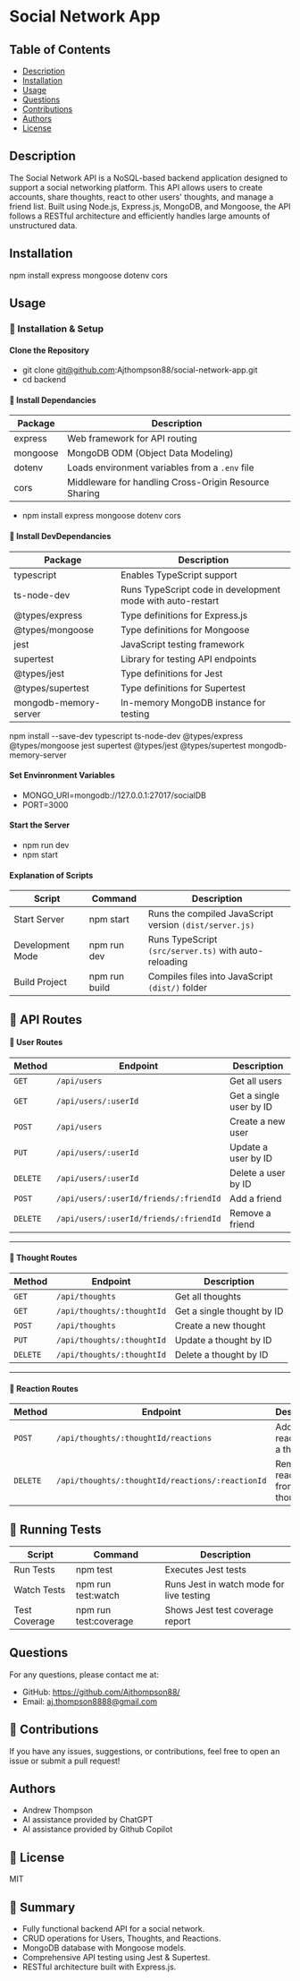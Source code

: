 
# Social Network App

## Table of Contents
- [Description](#description)
- [Installation](#installation)
- [Usage](#usage)
- [Questions](#questions)
- [Contributions](#contributions)
- [Authors](#authors)
- [License](#license)

## Description
The Social Network API is a NoSQL-based backend application designed to support a social networking platform. This API allows users to create accounts, share thoughts, react to other users' thoughts, and manage a friend list. Built using Node.js, Express.js, MongoDB, and Mongoose, the API follows a RESTful architecture and efficiently handles large amounts of unstructured data.

## Installation
npm install express mongoose dotenv cors

## Usage

### 📂 Installation & Setup

#### Clone the Repository

- git clone git@github.com:Ajthompson88/social-network-app.git
- cd backend

#### 💽 Install Dependancies

| Package         | Description                   |
|-----------------|-------------------------------|
| express         | Web framework for API routing |
| mongoose        | MongoDB ODM (Object Data Modeling) |
| dotenv          | Loads environment variables from a `.env` file |
| cors            | Middleware for handling Cross-Origin Resource Sharing |

- npm install express mongoose dotenv cors

#### 💽 Install DevDependancies 

| Package | 	Description            |
|---------|----------------------------|
| typescript	| Enables TypeScript support |
|ts-node-dev	| Runs TypeScript code in development mode with auto-restart|
| @types/express	| Type definitions for Express.js |
| @types/mongoose	|Type definitions for Mongoose |
|jest	|JavaScript testing framework|
|supertest	|Library for testing API endpoints|
|@types/jest	|Type definitions for Jest|
|@types/supertest	|Type definitions for Supertest |
|mongodb-memory-server	|In-memory MongoDB instance for testing |

npm install --save-dev typescript ts-node-dev @types/express @types/mongoose jest supertest @types/jest @types/supertest mongodb-memory-server


#### Set Envinronment Variables

- MONGO_URI=mongodb://127.0.0.1:27017/socialDB
- PORT=3000

#### Start the Server

- npm run dev
- npm start

#### Explanation of Scripts 

| Script | Command | Description|
|--------|---------|------------|
| Start Server| npm start| Runs the compiled JavaScript version `(dist/server.js)`|
| Development Mode | npm run dev | Runs TypeScript `(src/server.ts)` with auto-reloading|
| Build Project | npm run build | Compiles files into JavaScript `(dist/)` folder|

## 📡 API Routes

#### 🧑 User Routes
| Method  | Endpoint                           | Description                          |
|---------|------------------------------------|--------------------------------------|
| `GET`   | `/api/users`                      | Get all users                        |
| `GET`   | `/api/users/:userId`              | Get a single user by ID              |
| `POST`  | `/api/users`                      | Create a new user                    |
| `PUT`   | `/api/users/:userId`              | Update a user by ID                  |
| `DELETE`| `/api/users/:userId`              | Delete a user by ID                  |
| `POST`  | `/api/users/:userId/friends/:friendId` | Add a friend |
| `DELETE`| `/api/users/:userId/friends/:friendId` | Remove a friend |

---

#### 💭 Thought Routes
| Method  | Endpoint                          | Description                         |
|---------|-----------------------------------|-------------------------------------|
| `GET`   | `/api/thoughts`                   | Get all thoughts                   |
| `GET`   | `/api/thoughts/:thoughtId`        | Get a single thought by ID         |
| `POST`  | `/api/thoughts`                   | Create a new thought               |
| `PUT`   | `/api/thoughts/:thoughtId`        | Update a thought by ID             |
| `DELETE`| `/api/thoughts/:thoughtId`        | Delete a thought by ID             |

---

#### 💬 Reaction Routes
| Method  | Endpoint                                  | Description                          |
|---------|------------------------------------------|--------------------------------------|
| `POST`  | `/api/thoughts/:thoughtId/reactions`    | Add a reaction to a thought         |
| `DELETE`| `/api/thoughts/:thoughtId/reactions/:reactionId` | Remove a reaction from a thought |



## 🧪 Running Tests

| Script | Command | Description |
|--------|---------|-------------|
| Run Tests | npm test | Executes Jest tests |
| Watch Tests | npm run test:watch | Runs Jest in watch mode for live testing |
| Test Coverage | npm run test:coverage | Shows Jest test coverage report |


## Questions
For any questions, please contact me at:
- GitHub: https://github.com/Ajthompson88/
- Email: aj.thompson8888@gmail.com

## 📩 Contributions

If you have any issues, suggestions, or contributions, feel free to open an issue or submit a pull request!

## Authors

- Andrew Thompson 
- AI assistance provided by ChatGPT
- AI assistance provided by Github Copilot

## 📜 License
MIT

## 🎯 Summary

- Fully functional backend API for a social network.
- CRUD operations for Users, Thoughts, and Reactions.
- MongoDB database with Mongoose models.
- Comprehensive API testing using Jest & Supertest.
- RESTful architecture built with Express.js.
